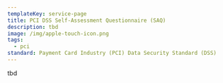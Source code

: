 ```yaml
---
templateKey: service-page
title: PCI DSS Self-Assessment Questionnaire (SAQ)
description: tbd
image: /img/apple-touch-icon.png
tags:
  - pci
standard: Payment Card Industry (PCI) Data Security Standard (DSS)
---
```

tbd